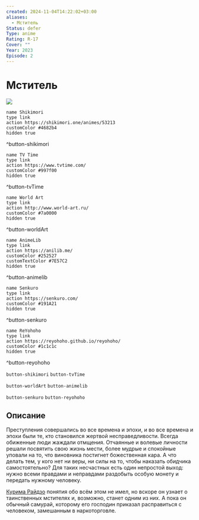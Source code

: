 ```yaml
---
created: 2024-11-04T14:22:02+03:00
aliases:
  - Мститель
Status: defer
Type: anime
Rating: R-17
Cover: ""
Year: 2023
Episode: 2
---
```


# Мститель

![](https://nyaa.shikimori.one/uploads/poster/animes/53213/78c51c863862cc82b726e9eb5c478fce.jpeg)

```button
name Shikimori
type link
action https://shikimori.one/animes/53213
customColor #4682b4
hidden true
```
^button-shikimori

```button
name TV Time
type link
action https://www.tvtime.com/
customColor #997f00
hidden true
```
^button-tvTime

```button
name World Art
type link
action http://www.world-art.ru/
customColor #7a0000
hidden true
```
^button-worldArt

```button
name AnimeLib
type link
action https://anilib.me/
customColor #252527
customTextColor #7E57C2
hidden true
```
^button-animelib

```button
name Senkuro
type link
action https://senkuro.com/
customColor #191A21
hidden true
```
^button-senkuro

```button
name ReYohoho
type link
action https://reyohoho.github.io/reyohoho/
customColor #1c1c1c
hidden true
```
^button-reyohoho

`button-shikimori` `button-tvTime`

`button-worldArt` `button-animelib`

`button-senkuro` `button-reyohoho`

## Описание

Преступления совершались во все времена и эпохи, и во все времена и эпохи были те, кто становился жертвой несправедливости. Всегда обиженные люди жаждали отмщения. Отчаянные и волевые личности решали посвятить свою жизнь мести, более мудрые и спокойные уповали на то, что виновника постигнет божественная кара. А что делать тем, у кого нет ни веры, ни силы на то, чтобы наказать обидчика самостоятельно? Для таких несчастных есть один непростой выход: нужно всеми правдами и неправдами раздобыть особую монету и передать нужному человеку.

[Курима Райдзо](https://shikimori.one/characters/219472-raizou-kurima) понятия обо всём этом не имел, но вскоре он узнает о таинственных мстителях и, возможно, станет одним из них. А пока он обычный самурай, которому его господин приказал расправиться с человеком, замешанным в наркоторговле.
